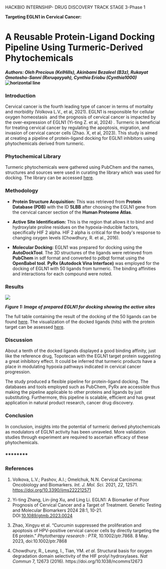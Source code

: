 <!--StartFragment-->

HACKBIO INTERNSHIP- DRUG DISCOVERY TRACK STAGE 3-Phase 1

**Targeting EGLN1 in Cervical Cancer:** 


# **A Reusable Protein-Ligand Docking Pipeline Using Turmeric-Derived Phytochemicals**

#### _Authors: Oleh Precious (KelHills), Akinbami Bezaleel (B3z), Rukayat Omotosho-Sanni (Rxruqayyah), Cynthia Eriobu (Cynthia1000)_ ![](https://lh7-rt.googleusercontent.com/docsz/AD_4nXcDRlBWOfRxcz0fLmX8fMSsiAzv0HLMmSLqOEY0i-VfoM3YTx6uuAcjKnDmmYm0_0m78qqdWdURffEBMyArDC9PprSw7pNKyaDPWHFwx_ZYnTY3COINwUPYWOtFbOYnHcht4wytD9RIB0I5ENSas3tio9G1?key=_kGhRPsbu_zl5G-hFsBxQg "horizontal line")

### **Introduction**

Cervical cancer is the fourth leading type of cancer in terms of mortality and morbidity (Volkova L.V., et al, 2021). EGLN1 is responsible for cellular oxygen homeostasis  and the prognosis of cervical cancer is impacted by the over-expression of EGLN1 (Yi-ting Z. et al, 2024) . Turmeric is beneficial for treating cervical cancer by regulating the apoptosis, migration, and invasion of cervical cancer cells (Zhao. X, et al, 2023). This study is aimed at creating a pipeline of protein-ligand docking for EGLN1 inhibitors using  phytochemicals derived from turmeric.


### **Phytochemical Library**

Turmeric phytochemicals were gathered using PubChem and the names, structures and sources were used in curating the library which was used for docking. The library can be accessed [here](https://github.com/kelhills/hackbio-cancer-internship/blob/main/Targeting%20ELGN1%20in%20cervical%20cancer%20(Docking%20Pipeline%20and%20Machine%20Learning)/Turmeric%20Phytochemical%20Library.md).


### **Methodology**

- **Protein Structure Acquisition:** This was retrieved from **Protein Database (PDB)** with the ID **5LBB** after choosing the EGLN1 gene from the cervical cancer section of the **Human Proteome Atlas**.

- **Active Site Identification:** This is the region that allows it to bind and hydroxylate proline residues on the hypoxia-inducible factors, specifically HIF 2 alpha. HIF 2 alpha is critical for the body's response to changing oxygen levels (Chowdhury, R. et al., 2016). 

- **Molecular Docking:** EGLN1 was prepared for docking using the **AutoDockTool**. The 3D structures of the ligands were retrieved from **PubChem** in sdf format and converted to pdbqt format using the **OpenBabel tool**. **PyRx (Autodock Vina Interface)** was employed for the docking of EGLN1 with 50 ligands from turmeric. The binding affinities and interactions for each compound were noted. 


### **Results**

![](https://lh7-rt.googleusercontent.com/docsz/AD_4nXdsR48YSkX9fUmoiYURrdpxNrS9norspSRxoZTpV3jQ2DorD_y8xycCDfYWiTIo4hZfUFe7TvpBdlY2cf0N3clWmuLLCHK3ocDIecyxKZICyYuTRJlvJs5fZwXU6gAkixUtVcSvrUJf3FCzFECfYH6pKrJL?key=_kGhRPsbu_zl5G-hFsBxQg)

**_Figure 1: Image of prepared EGLN1 for docking showing the active sites_**

The full table containing the result of the docking of the 50 ligands can be found [here](https://github.com/kelhills/hackbio-cancer-internship/blob/main/Targeting%20ELGN1%20in%20cervical%20cancer%20(Docking%20Pipeline%20and%20Machine%20Learning)/Phytochemical%20ligands%20with%20binding%20affinities%20(2).md).
The visualization of the docked ligands (hits) with the protein target can be assessed [here](https://github.com/RxRuqayyah/Hackbio-Internship/tree/main/Targeting%20ELGN1%20in%20cervical%20cancer%20\(Docking%20Pipeline%20and%20Machine%20Learning\)/Visualizations%20of%20Docking%20Results).


### **Discussion**

About a tenth of the docked ligands displayed a good binding affinity, just like the reference drug, Topotecan with the EGLN1 target protein suggesting a great inhibitory effect. It could be inferred that turmeric products have a place in modulating hypoxia pathways indicated in cervical cancer progression.

The study produced a flexible pipeline for protein-ligand docking. The databases and tools employed such as PubChem, PyRx are accessible thus making the pipeline applicable to other proteins and ligands by just substituting. Furthermore, this pipeline is scalable, efficient and has great application in natural product research, cancer drug discovery.


### **Conclusion**

In conclusion, insights into the potential of turmeric derived phytochemicals as modulators of EGLN1 activity has been unraveled. More validation studies through experiment are required to ascertain efficacy of these phytochemicals.


### ********

### **References**

1. Volkova, L.V.; Pashov, A.I.; Omelchuk, N.N. Cervical Carcinoma: Oncobiology and Biomarkers. _Int. J. Mol. Sci._ 2021, _22_, 12571. <https://doi.org/10.3390/ijms222212571>

2. Yi-ting Zhang, Lin-jing Xu, and Ling Li. EGLN1: A Biomarker of Poor Prognosis of Cervical Cancer and a Target of Treatment. Genetic Testing and Molecular Biomarkers 2024 28:1, 10-21. DOI:[10.1089/gtmb.2023.0024](http://dx.doi.org/10.1089/gtmb.2023.0024)

3. Zhao, Xingyu et al. “Curcumin suppressed the proliferation and apoptosis of HPV-positive cervical cancer cells by directly targeting the E6 protein.” _Phytotherapy research : PTR_, 10.1002/ptr.7868. 8 May. 2023, doi:10.1002/ptr.7868

4. Chowdhury, R., Leung, I., Tian, YM. _et al._ Structural basis for oxygen degradation domain selectivity of the HIF prolyl hydroxylases. _Nat Commun_ 7, 12673 (2016). https\://doi.org/10.1038/ncomms12673

<!--EndFragment-->
